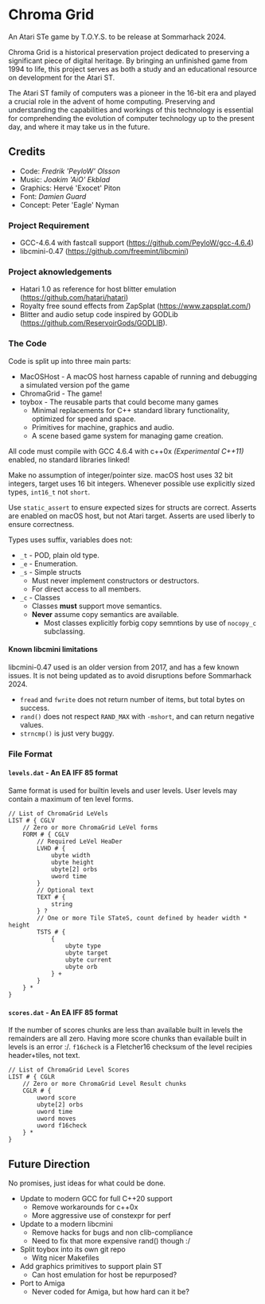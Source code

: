 # Chroma Grid

An Atari STe game by T.O.Y.S. to be release at Sommarhack 2024.

Chroma Grid is a historical preservation project dedicated to preserving a significant piece of digital heritage. By bringing an unfinished game from 1994 to life, this project serves as both a study and an educational resource on development for the Atari ST. 

The Atari ST family of computers was a pioneer in the 16-bit era and played a crucial role in the advent of home computing. Preserving and understanding the capabilities and workings of this technology is essential for comprehending the evolution of computer technology up to the present day, and where it may take us in the future.


## Credits

* Code: _Fredrik 'PeyloW' Olsson_
* Music: _Joakim 'AiO' Ekblad_
* Graphics: Hervé 'Exocet' Piton
* Font: _Damien Guard_
* Concept: Peter 'Eagle' Nyman


### Project Requirement

* GCC-4.6.4 with fastcall support (https://github.com/PeyloW/gcc-4.6.4)
* libcmini-0.47 (https://github.com/freemint/libcmini)


### Project aknowledgements

* Hatari 1.0 as reference for host blitter emulation (https://github.com/hatari/hatari)
* Royalty free sound effects from ZapSplat (https://www.zapsplat.com/)
* Blitter and audio setup code inspired by GODLib (https://github.com/ReservoirGods/GODLIB).


### The Code

Code is split up into three main parts:

* MacOSHost - A macOS host harness capable of running and debugging a simulated version pof the game
* ChromaGrid - The game!
* toybox - The reusable parts that could become many games
    * Minimal replacements for C++ standard library functionality, optimized for speed and space.
    * Primitives for machine, graphics and audio.
    * A scene based game system for managing game creation.

All code must compile with GCC 4.6.4 with c++0x _(Experimental C++11)_ enabled, no standard libraries linked!

 Make no assumption of integer/pointer size. macOS host uses 32 bit integers, target uses 16 bit integers. Whenever possible use explicitly sized types, `int16_t` not `short`.

Use `static_assert` to ensure expected sizes for structs are correct. Asserts are enabled on macOS host, but not Atari target. Asserts are used liberly to ensure correctness.
    
Types uses suffix, variables does not:

* `_t` - POD, plain old type.
* `_e` - Enumeration.
* `_s` - Simple structs
    * Must never implement constructors or destructors.
    * For direct access to all members.
* `_c` - Classes
    * Classes **must** support move semantics.
    * **Never** assume copy semantics are available.
        * Most classes explicitly forbig copy semntions by use of `nocopy_c` subclassing.


#### Known libcmini limitations

libcmini-0.47 used is an older version from 2017, and has a few known issues. It is not being updated as to avoid disruptions before Sommarhack 2024.

* `fread` and `fwrite` does not return number of items, but total bytes on success.
* `rand()` does not respect `RAND_MAX` with `-mshort`, and can return negative values.
* `strncmp()` is just very buggy.


### File Format

#### `levels.dat` - An EA IFF 85 format

Same format is used for builtin levels and user levels. User levels may contain a maximum of ten level forms.

```
// List of ChromaGrid LeVels
LIST # { CGLV       
    // Zero or more ChromaGrid LeVel forms
    FORM # { CGLV
        // Required LeVel HeaDer
        LVHD # {
            ubyte width
            ubyte height
            ubyte[2] orbs
            uword time
        }
        // Optional text
        TEXT # {
            string
        } ?
        // One or more Tile STateS, count defined by header width * height
        TSTS # {
            {
                ubyte type
                ubyte target
                ubyte current
                ubyte orb
            } +
        }
    } *
}
```

#### `scores.dat` - An EA IFF 85 format
If the number of scores chunks are less than available built in levels the  remainders are all zero. Having more score chunks than evailable built in levels is an error :/. `f16check` is a Fletcher16 checksum of the level recipies  header+tiles, not text.

```
// List of ChromaGrid Level Scores
LIST # { CGLR       
    // Zero or more ChromaGrid Level Result chunks
    CGLR # {
        uword score
        ubyte[2] orbs
        uword time
        uword moves
        uword f16check
    } *
}
```


## Future Direction

No promises, just ideas for what could be done.

* Update to modern GCC for full C++20 support
    * Remove workarounds for c++0x
    * More aggressive use of constexpr for perf
* Update to a modern libcmini
    * Remove hacks for bugs and non clib-compliance
    * Need to fix that more expensive rand() though :/
* Split toybox into its own git repo
    * Witg nicer Makefiles
* Add graphics primitives to support plain ST
    * Can host emulation for host be repurposed?
* Port to Amiga
    * Never coded for Amiga, but how hard can it be?
